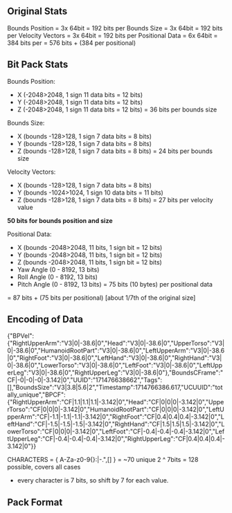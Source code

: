 
## Original Stats

Bounds Position = 3x 64bit = 192 bits per
Bounds Size = 3x 64bit = 192 bits per
Velocity Vectors = 3x 64bit = 192 bits per
Positional Data = 6x 64bit = 384 bits per
= 576 bits + (384 per positional)

## Bit Pack Stats

Bounds Position:
- X (-2048>2048, 1 sign 11 data bits = 12 bits)
- Y (-2048>2048, 1 sign 11 data bits = 12 bits)
- Z (-2048>2048, 1 sign 11 data bits = 12 bits)
= 36 bits per bounds size

Bounds Size:
- X (bounds -128>128, 1 sign 7 data bits = 8 bits)
- Y (bounds -128>128, 1 sign 7 data bits = 8 bits)
- Z (bounds -128>128, 1 sign 7 data bits = 8 bits)
= 24 bits per bounds size

Velocity Vectors:
- X (bounds -128>128, 1 sign 7 data bits = 8 bits)
- Y (bounds -1024>1024, 1 sign 10 data bits = 11 bits)
- Z (bounds -128>128, 1 sign 7 data bits = 8 bits)
= 27 bits per velocity value

**50 bits for bounds position and size**

Positional Data:
- X (bounds -2048>2048, 11 bits, 1 sign bit = 12 bits)
- Y (bounds -2048>2048, 11 bits, 1 sign bit = 12 bits)
- Z (bounds -2048>2048, 11 bits, 1 sign bit = 12 bits)
- Yaw Angle (0 - 8192, 13 bits)
- Roll Angle (0 - 8192, 13 bits)
- Pitch Angle (0 - 8192, 13 bits)
= 75 bits (10 bytes) per positional data

= 87 bits + (75 bits per positional) [about 1/7th of the original size]

## Encoding of Data

{"BPVel":{"RightUpperArm":"V3|0|-38.6|0","Head":"V3|0|-38.6|0","UpperTorso":"V3|0|-38.6|0","HumanoidRootPart":"V3|0|-38.6|0","LeftUpperArm":"V3|0|-38.6|0","RightFoot":"V3|0|-38.6|0","LeftHand":"V3|0|-38.6|0","RightHand":"V3|0|-38.6|0","LowerTorso":"V3|0|-38.6|0","LeftFoot":"V3|0|-38.6|0","LeftUpperLeg":"V3|0|-38.6|0","RightUpperLeg":"V3|0|-38.6|0"},"BoundsCFrame":"CF|-0|-0|-0|-3.142|0","UUID":"171476638662","Tags":[],"BoundsSize":"V3|3.8|5.6|2","Timestamp":1714766386.617,"UCUUID":"totally_unique","BPCF":{"RightUpperArm":"CF|1.1|1.1|1.1|-3.142|0","Head":"CF|0|0|0|-3.142|0","UpperTorso":"CF|0|0|0|-3.142|0","HumanoidRootPart":"CF|0|0|0|-3.142|0","LeftUpperArm":"CF|-1.1|-1.1|-1.1|-3.142|0","RightFoot":"CF|0.4|0.4|0.4|-3.142|0","LeftHand":"CF|-1.5|-1.5|-1.5|-3.142|0","RightHand":"CF|1.5|1.5|1.5|-3.142|0","LowerTorso":"CF|0|0|0|-3.142|0","LeftFoot":"CF|-0.4|-0.4|-0.4|-3.142|0","LeftUpperLeg":"CF|-0.4|-0.4|-0.4|-3.142|0","RightUpperLeg":"CF|0.4|0.4|0.4|-3.142|0"}}

CHARACTERS = { A-Za-z0-9{}:|-.",[]  } = ~70 unique
2 ^ 7bits = 128 possible, covers all cases
- every character is 7 bits, so shift by 7 for each value.

## Pack Format


